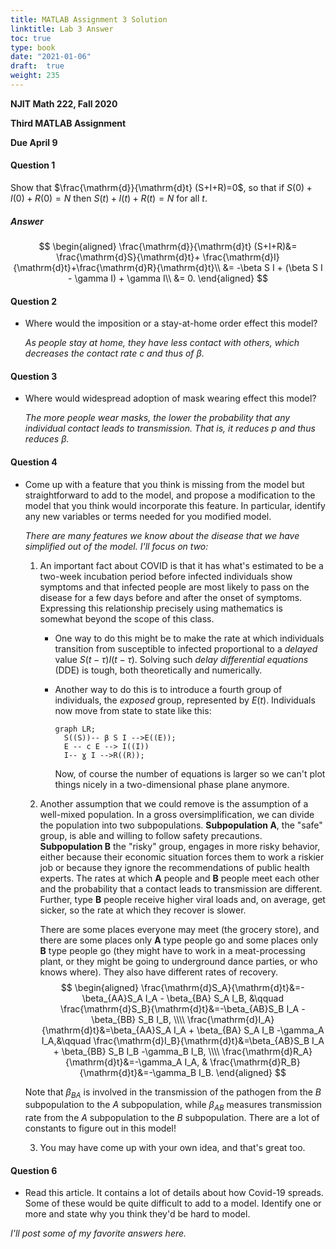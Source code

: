 ```yaml
---
title: MATLAB Assignment 3 Solution
linktitle: Lab 3 Answer
toc: true
type: book
date: "2021-01-06"
draft: 	true
weight: 235
---
```


__NJIT Math 222, Fall 2020__  

__Third MATLAB Assignment__

__Due April 9__ 

#### Question 1

Show that $\frac{\mathrm{d}}{\mathrm{d}t} (S+I+R)=0$, so that if $S(0)+I(0)+R(0)=N$ then $S(t)+I(t)+R(t)=N$ for all $t$.

##### Answer

$$
\begin{aligned}
\frac{\mathrm{d}}{\mathrm{d}t} (S+I+R)&= 
\frac{\mathrm{d}S}{\mathrm{d}t}+ \frac{\mathrm{d}I}{\mathrm{d}t}+\frac{\mathrm{d}R}{\mathrm{d}t}\\
&= -\beta S I + (\beta S I - \gamma I) + \gamma I\\
&= 0.
\end{aligned}
$$



#### Question 2

* Where would the imposition or a stay-at-home order effect this model?

  _As people stay at home, they have less contact with others, which decreases the contact rate $c$ and thus of $\beta$._

#### Question 3
* Where would widespread adoption of mask wearing effect this model?

  _The more people wear masks, the lower the probability that any individual contact leads to transmission. That is, it reduces $p$ and thus reduces $\beta$._ 

#### Question 4
* Come up with a feature that you think is missing from the model but straightforward to add to the model, and propose a modification to the model that you think would incorporate this feature. In particular, identify any new variables or terms needed for you modified model.

  _There are many features we know about the disease that we have simplified out of the model. I'll focus on two:_

    1. An important fact about COVID is that it has what's estimated to be a two-week incubation period before infected individuals show symptoms and that infected people are most likely to pass on the disease for a few days before and after the onset of symptoms. Expressing this relationship precisely using mathematics is somewhat beyond the scope of this class. 

       * One way to do this might be to make the rate at which individuals transition from susceptible to infected proportional to a _delayed_ value $S(t-\tau)I(t-\tau).$ Solving such _delay differential equations_ (DDE) is tough, both theoretically and numerically. 

       * Another way to do this is to introduce a fourth group of individuals, the _exposed_ group, represented by $E(t)$. Individuals now move from state to state like this:

         

         ```mermaid
         graph LR;
           S((S))-- β S I -->E((E));
           E -- c E --> I((I))
           I-- ɣ I -->R((R));
         ```

         Now, of course the number of equations is larger so we can't plot things nicely in a two-dimensional phase plane anymore.

    2. Another assumption that we could remove is the assumption of a well-mixed population. In a gross oversimplification, we can divide the population into two subpopulations. __Subpopulation A__, the "safe" group, is able and willing to follow safety precautions. __Subpopulation B__ the "risky" group, engages in more risky behavior, either because their economic situation forces them to work a riskier job or because they ignore the recommendations of public health experts. The rates at which __A__ people and __B__ people meet each other and the probability that a contact leads to transmission are different. Further, type **B** people receive higher viral loads and, on average, get sicker, so the rate at which they recover is slower.

       There are some places everyone may meet (the grocery store), and there are some places only __A__ type people go and some places only __B__ type people go (they might have to work in a meat-processing plant, or they might be going to underground dance parties, or who knows where). They also have different rates of recovery.
       $$
       \begin{aligned}
       \frac{\mathrm{d}S_A}{\mathrm{d}t}&=-\beta_{AA}S_A I_A - \beta_{BA} S_A I_B, &\qquad
       \frac{\mathrm{d}S_B}{\mathrm{d}t}&=-\beta_{AB}S_B I_A - \beta_{BB} S_B I_B, \\\\
       \frac{\mathrm{d}I_A}{\mathrm{d}t}&=\beta_{AA}S_A I_A + \beta_{BA} S_A I_B -\gamma_A I_A,&\qquad
       \frac{\mathrm{d}I_B}{\mathrm{d}t}&=\beta_{AB}S_B I_A + \beta_{BB} S_B I_B -\gamma_B I_B, \\\\
       \frac{\mathrm{d}R_A}{\mathrm{d}t}&=-\gamma_A I_A, &
       \frac{\mathrm{d}R_B}{\mathrm{d}t}&=-\gamma_B I_B.
       \end{aligned}
       $$

    

    Note that $\beta_{BA}$ is involved in the transmission of the pathogen from the $B$ subpopulation to the  $A$ subpopulation, while $\beta_{AB}$ measures transmission rate from the $A$ subpopulation to the $B$ subpopulation. There are a lot of constants to figure out in this model!

  3. You may have come up with your own idea, and that's great too. 

#### Question 6
* Read this article. It contains a lot of details about how Covid-19 spreads. Some of these would be quite difficult to add to a model. Identify one or more and state why you think they'd be hard to model.

_I'll post some of my favorite answers here._

